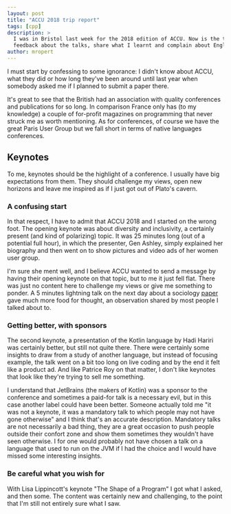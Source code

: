 ```yaml
---
layout: post
title: "ACCU 2018 trip report"
tags: [cpp]
description: >
  I was in Bristol last week for the 2018 edition of ACCU. Now is the time for me to give my
  feedback about the talks, share what I learnt and complain about English food.
author: mropert
---
```


I must start by confessing to some ignorance: I didn't know about ACCU, what they did or how long
they've been around until last year when somebody asked me if I planned to submit a paper there.

It's great to see that the British had an association with quality conferences and publications
for so long. In comparison France only has (to my knowledge) a couple of for-profit magazines on
programming that never struck me as worth mentioning. As for conferences, of course we have
the great Paris User Group but we fall short in terms of native languages conferences.

## Keynotes

To me, keynotes should be the highlight of a conference. I usually have big expectations from them.
They should challenge my views, open new horizons and leave me inspired as if I just got out of
Plato's cavern.

### A confusing start

In that respect, I have to admit that ACCU 2018 and I started on the wrong foot. The opening
keynote was about diversity and inclusivity, a certainly present (and kind of polarizing) topic.
It was 25 minutes long (out of a potential full hour), in which the presenter, Gen Ashley,
simply explained her biography and then went on to show pictures and video ads of her women
user group.

I'm sure she ment well, and I believe ACCU wanted to send a message by having their opening keynote
on that topic, but to me it just fell flat. There was just no content here to challenge my views
or give me something to ponder. A 5 minutes lightning talk on the next day about a sociology
[paper](http://journals.sagepub.com/doi/10.1177/0956797617741719) gave much more food for thought,
an observation shared by most people I talked about to.

### Getting better, with sponsors

The second keynote, a presentation of the Kotlin language by Hadi Hariri was certainly better, but
still not quite there. There were certainly some insights to draw from a study of another language,
but instead of focusing example, the talk went on a bit too long on live coding and by the end
it felt like a product ad. And like Patrice Roy on that matter, I don't like keynotes that look
like they're trying to sell me something.

I understand that JetBrains (the makers of Kotlin) was a sponsor to the conference and sometimes
a paid-for talk is a necessary evil, but in this case another label could have been better.
Someone actually told me "it was not a keynote, it was a mandatory talk to which people may not
have gone otherwise" and I think that's an accurate description. Mandatory talks are not
necessarily a bad thing, they are a great occasion to push people outside their confort zone and
show them sometimes they wouldn't have seen otherwise. I for one would probably not have chosen
a talk on a language that used to run on the JVM if I had the choice and I would have missed
some interesting insights.

### Be careful what you wish for

With Lisa Lippincott's keynote "The Shape of a Program" I got what I asked, and then some. The
content was certainly new and challenging, to the point that I'm still not entirely sure what I
saw.